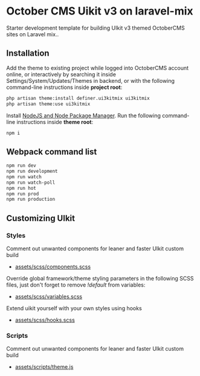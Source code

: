 # October CMS Uikit v3 on laravel-mix
Starter development template for building UIkit v3 themed OctoberCMS sites on Laravel mix..

## Installation
Add the theme to existing project while logged into OctoberCMS account online,
or interactively by searching it inside Settings/System/Updates/Themes in backend,
or with the following command-line instructions inside **project root**:

```bash
php artisan theme:install definer.ui3kitmix ui3kitmix
php artisan theme:use ui3kitmix
```
Install [NodeJS and Node Package Manager](https://nodejs.org/en/).
Run the following command-line instructions inside **theme root**:
```bash
npm i
```

## Webpack command list
```bash
npm run dev
npm run development
npm run watch
npm run watch-poll
npm run hot
npm run prod
npm run production
```

## Customizing UIkit

### Styles
Comment out unwanted components for leaner and faster UIkit custom build
- [assets/scss/components.scss](https://github.com/definer/octobercms-uikit3-laravel-mix/blob/master/assets/scss/components.scss)

Override global framework/theme styling parameters in the following SCSS files, just don't forget to remove *!default* from variables:
- [assets/scss/variables.scss](https://github.com/definer/octobercms-uikit3-laravel-mix/blob/master/assets/scss/variables.scss)

Extend uikit yourself with your own styles using hooks
- [assets/scss/hooks.scss](https://github.com/definer/octobercms-uikit3-laravel-mix/blob/master/assets/scss/hooks.scss)

### Scripts
Comment out unwanted components for leaner and faster UIkit custom build
- [assets/scripts/theme.js](https://github.com/definer/octobercms-uikit3-laravel-mix/blob/master/assets/scripts/theme.js)
